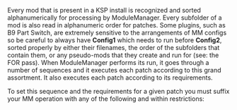 Every mod that is present in a KSP install is recognized and sorted alphanumerically for processing by ModuleManager. Every subfolder of a mod is also read in alphanumeric order for patches. Some plugins, such as B9 Part Switch, are extremely sensitive to the arrangements of MM configs so be careful to always have **Config1** which needs to run before **Config2**, sorted properly by either their filenames, the order of the subfolders that contain them, or any pseudo-mods that they create and run for (see: the FOR pass). When ModuleManager performs its run, it goes through a number of sequences and it executes each patch according to this grand assortment. It also executes each patch according to its requirements.

To set this sequence and the requirements for a given patch you must suffix your MM operation with any of the following and within restrictions: